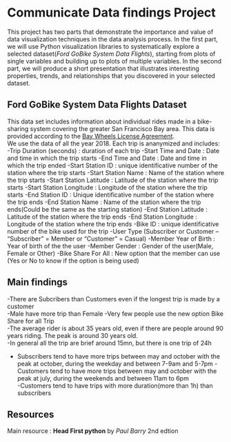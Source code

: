 # Communicate Data findings Project 
This project has two parts that demonstrate the importance and value of data visualization techniques in the data analysis process. In the first part, we will use Python visualization libraries to systematically explore a selected dataset(*Ford GoBike System Data Flights*), starting from plots of single variables and building up to plots of multiple variables. In the second part, we will produce a short presentation that illustrates interesting properties, trends, and relationships that you discovered in your selected dataset. 

## Ford GoBike System Data Flights Dataset  
This data set includes information about individual rides made in a bike-sharing system covering the greater San Francisco Bay area.  This data is provided according to the [Bay Wheels License Agreement](https://baywheels-assets.s3.amazonaws.com/data-license-agreement.html).  
We use the data of all the year 2018. 
Each trip is ananymized and includes:  
-Trip Duration (seconds) : duration of each trip
-Start Time and Date : Date and time in which the trip starts
-End Time and Date : Date and time in which the trip ended
-Start Station ID : unique identificative number of the station where the trip starts
-Start Station Name : Name of the station where the trip starts
-Start Station Latitude : Latitude of the station where the trip starts
-Start Station Longitude : Longitude of the station where the trip starts
-End Station ID : Unique identificative number of the station where the trip ends
-End Station Name : Name of the station where the trip ends(Could be the same as the starting station)
-End Station Latitude : Latitude of the station where the trip ends
-End Station Longitude : Longitude of the station where the trip ends
-Bike ID : unique identificative number of the bike used for the trip
-User Type (Subscriber or Customer – “Subscriber” = Member or “Customer” = Casual)
-Member Year of Birth : Year of birth of the the user
-Member Gender : Gender of the user(Male, Female or Other)
-Bike Share For All : New option that the member can use (Yes or No to know if the option is being used)  

## Main findings  
-There are Subcribers than Customers even if the longest trip is made by a customer  
-Male have more trip than Female 
-Very few people use the new option Bike Share for all Trip  
-The average rider is about 35 years old, even if there are people around 90 years riding. The peak is around 30 years old.  
-In general all the trip are brief around 15mn, but there is one trip of 24h
- Subscribers tend to have more trips between may and october with the peak at october, during the weekday and between 7-9am and 5-7pm
-Customers tend to have more trips between may and october with the peak at july, during the weekends and between 11am to 6pm  
-Customers tend to have trips with more duration(more than 1h) than subscribers  

## Resources  
Main resource : **Head First python** by *Paul Barry* 2nd edtion 


